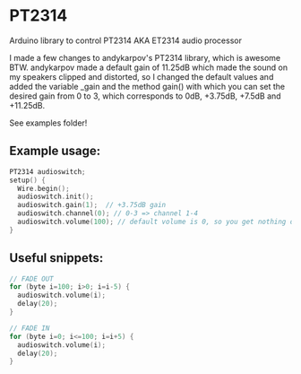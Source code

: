 # PT2314
Arduino library to control PT2314 AKA ET2314 audio processor

I made a few changes to andykarpov's PT2314 library, which is awesome BTW.
andykarpov made a default gain of 11.25dB which made the sound on my speakers clipped and distorted, 
so I changed the default values and added the variable _gain and the method gain() with which
you can set the desired gain from 0 to 3, which corresponds to 0dB, +3.75dB, +7.5dB and +11.25dB.

See examples folder!

## Example usage:
```c++
PT2314 audioswitch;
setup() {
  Wire.begin();
  audioswitch.init();
  audioswitch.gain(1);  // +3.75dB gain
  audioswitch.channel(0); // 0-3 => channel 1-4
  audioswitch.volume(100); // default volume is 0, so you get nothing out of the output. 100 = full volume.
}
```

## Useful snippets:

```c++
// FADE OUT
for (byte i=100; i>0; i=i-5) {
  audioswitch.volume(i);
  delay(20);
}

// FADE IN
for (byte i=0; i<=100; i=i+5) {
  audioswitch.volume(i);
  delay(20);
}
```
